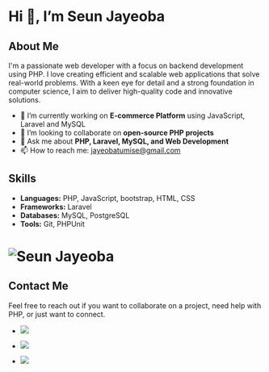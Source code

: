 # Hi 👋, I’m Seun Jayeoba

## About Me

I'm a passionate web developer with a focus on backend development using PHP. I love creating efficient and scalable web applications that solve real-world problems. With a keen eye for detail and a strong foundation in computer science, I aim to deliver high-quality code and innovative solutions.

- 🔭 I’m currently working on **E-commerce Platform** using JavaScript, Laravel and MySQL
- 👯 I’m looking to collaborate on **open-source PHP projects**
- 💬 Ask me about **PHP, Laravel, MySQL, and Web Development**
- 📫 How to reach me: [jayeobatumise@gmail.com](mailto:jayeobatumise@gmail.com)

## Skills

- **Languages:** PHP, JavaScript, bootstrap, HTML, CSS
- **Frameworks:** Laravel
- **Databases:** MySQL, PostgreSQL
- **Tools:** Git, PHPUnit

# ![Seun Jayeoba](https://github-readme-stats.vercel.app/api?username=SeunScript&show_icons=true&theme=cobalt&hide_title=true)

## Contact Me

Feel free to reach out if you want to collaborate on a project, need help with PHP, or just want to connect.


- [![](https://img.shields.io/badge/Linkedin-Connect-blue)](https://www.linkedin.com/in/jayeoba_tunmise)

- [![](https://img.shields.io/badge/Twitter-Connect-blue)](https://twitter.com/kingforce_it)

- [![](https://img.shields.io/badge/Email-Connect-blue)](mailto:jayeobatumise@gmail.com)






